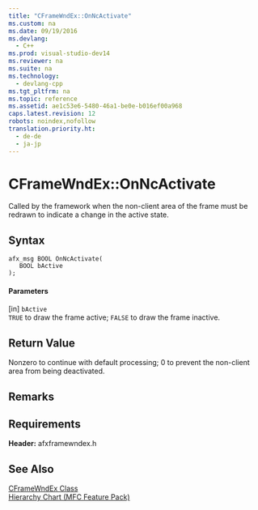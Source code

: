 ```yaml
---
title: "CFrameWndEx::OnNcActivate"
ms.custom: na
ms.date: 09/19/2016
ms.devlang: 
  - C++
ms.prod: visual-studio-dev14
ms.reviewer: na
ms.suite: na
ms.technology: 
  - devlang-cpp
ms.tgt_pltfrm: na
ms.topic: reference
ms.assetid: ae1c53e6-5480-46a1-be0e-b016ef00a968
caps.latest.revision: 12
robots: noindex,nofollow
translation.priority.ht: 
  - de-de
  - ja-jp
---
```

# CFrameWndEx::OnNcActivate
Called by the framework when the non-client area of the frame must be redrawn to indicate a change in the active state.  
  
## Syntax  
  
```  
afx_msg BOOL OnNcActivate(  
   BOOL bActive  
);  
```  
  
#### Parameters  
 [in] `bActive`  
 `TRUE` to draw the frame active; `FALSE` to draw the frame inactive.  
  
## Return Value  
 Nonzero to continue with default processing; 0 to prevent the non-client area from being deactivated.  
  
## Remarks  
  
## Requirements  
 **Header:** afxframewndex.h  
  
## See Also  
 [CFrameWndEx Class](../vs140/CFrameWndEx-Class.md)   
 [Hierarchy Chart (MFC Feature Pack)](../vs140/Hierarchy-Chart.md)